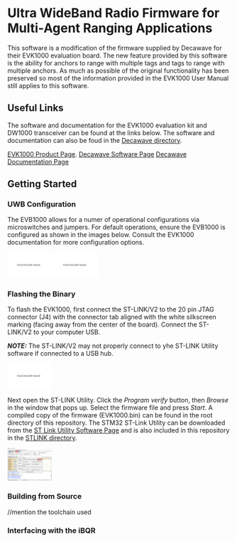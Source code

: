 # Ultra WideBand Radio Firmware for Multi-Agent Ranging Applications

This software is a modification of the firmware supplied by Decawave for their EVK1000 evaluation board. The new feature provided by this software is the ability for anchors to range with multiple tags and tags to range with multiple anchors. As much as possible of the original functionality has been preserved so most of the information provided in the EVK1000 User Manual still applies to this software.

## Useful Links

The software and documentation for the EVK1000 evaluation kit and DW1000 transceiver can be found at the links below. The software and documentation can also be foud in the [Decawave directory](Decawave).

[EVK1000 Product Page](https://www.decawave.com/product/evk1000-evaluation-kit/).
[Decawave Software Page](https://www.decawave.com/software/)
[Decawave Documentation Page](https://www.decawave.com/product-documentation/)

## Getting Started

### UWB Configuration

The EVB1000 allows for a numer of operational configurations via microswitches and jumpers. For default operations, ensure the EVB1000 is configured as shown in the images below. Consult the EVK1000 documentation for more configuration options.

<img src="img/STLINK config front.PNG" width="100">
<img src="img/STLINK config rear.PNG" width="100">

### Flashing the Binary

To flash the EVK1000, first connect the ST-LINK/V2 to the 20 pin JTAG connector (J4) with the connector tab aligned with the white silkscreen marking (facing away from the center of the board). Connect the ST-LINK/V2 to your computer USB. 

**_NOTE:_** The ST-LINK/V2 may not properly connect to yhe ST-LINK Utility software if connected to a USB hub. 

<img src="img/STLINK connection.PNG" width="100">

Next open the ST-LINK Utility. Click the *Program verify* button, then *Browse* in the window that pops up. Select the firmware file and press *Start*. A compiled copy of the firmware (EVK1000.bin) can be found in the root directory of this repository. The STM32 ST-Link Utility can be downloaded from the [ST Link Utility Software Page](https://www.st.com/content/st_com/en/products/development-tools/software-development-tools/stm32-software-development-tools/stm32-programmers/stsw-link004.html#get-software) and is also included in this repository in the [STLINK directory](STLINK).
 

<img src="img/STLINK software.PNG" width="100">

### Building from Source

//mention the toolchain used

### Interfacing with the iBQR